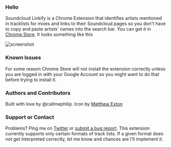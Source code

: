 ### Hello
Soundcloud Linkify is a Chrome Extension that identifies artists mentioned in tracklists for mixes and links to their Soundcloud pages so you don't have to copy and paste artists' names into the search bar. You can get it in [Chrome Store](https://chrome.google.com/webstore/detail/soundcloud-linkify/homkoibbemhcokjidkmmdepigpeefpbh). It looks something like this

![screenshot](https://dl.dropbox.com/u/9224326/www/soundcloud-linkify/images/shot.png)
 
### Known Issues
For some reason Chrome Store will not install the extension correctly unless you are logged in with your Google Account so you might want to do that before trying to install it.
 
### Authors and Contributors
Built with love by @callmephilip. Icon by [Matthew Exton](http://thenounproject.com/owl4life1867) 

### Support or Contact
Problems? Ping me on [Twitter](https://twitter.com/callmephilip) or [submit a bug report](https://github.com/callmephilip/soundcloud-linkify/issues). This extension currently supports only certain formats of track lists. If a given format does not get interpreted correctly, let me know and chances are I'll implement it.   